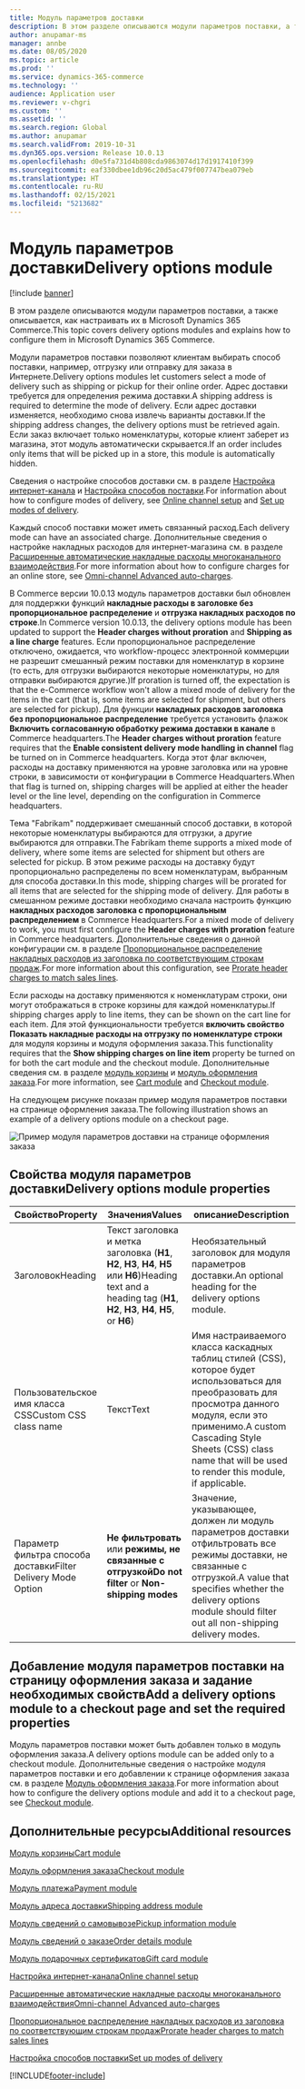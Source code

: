 ```yaml
---
title: Модуль параметров доставки
description: В этом разделе описываются модули параметров поставки, а также описывается, как настраивать их в Microsoft Dynamics 365 Commerce.
author: anupamar-ms
manager: annbe
ms.date: 08/05/2020
ms.topic: article
ms.prod: ''
ms.service: dynamics-365-commerce
ms.technology: ''
audience: Application user
ms.reviewer: v-chgri
ms.custom: ''
ms.assetid: ''
ms.search.region: Global
ms.author: anupamar
ms.search.validFrom: 2019-10-31
ms.dyn365.ops.version: Release 10.0.13
ms.openlocfilehash: d0e5fa731d4b808cda9863074d17d1917410f399
ms.sourcegitcommit: eaf330dbee1db96c20d5ac479f007747bea079eb
ms.translationtype: HT
ms.contentlocale: ru-RU
ms.lasthandoff: 02/15/2021
ms.locfileid: "5213682"
---
```

# <a name="delivery-options-module"></a><span data-ttu-id="67a8a-103">Модуль параметров доставки</span><span class="sxs-lookup"><span data-stu-id="67a8a-103">Delivery options module</span></span>

[!include [banner](includes/banner.md)]

<span data-ttu-id="67a8a-104">В этом разделе описываются модули параметров поставки, а также описывается, как настраивать их в Microsoft Dynamics 365 Commerce.</span><span class="sxs-lookup"><span data-stu-id="67a8a-104">This topic covers delivery options modules and explains how to configure them in Microsoft Dynamics 365 Commerce.</span></span>

<span data-ttu-id="67a8a-105">Модули параметров поставки позволяют клиентам выбирать способ поставки, например, отгрузку или отправку для заказа в Интернете.</span><span class="sxs-lookup"><span data-stu-id="67a8a-105">Delivery options modules let customers select a mode of delivery such as shipping or pickup for their online order.</span></span> <span data-ttu-id="67a8a-106">Адрес доставки требуется для определения режима доставки.</span><span class="sxs-lookup"><span data-stu-id="67a8a-106">A shipping address is required to determine the mode of delivery.</span></span> <span data-ttu-id="67a8a-107">Если адрес доставки изменяется, необходимо снова извлечь варианты доставки.</span><span class="sxs-lookup"><span data-stu-id="67a8a-107">If the shipping address changes, the delivery options must be retrieved again.</span></span> <span data-ttu-id="67a8a-108">Если заказ включает только номенклатуры, которые клиент заберет из магазина, этот модуль автоматически скрывается.</span><span class="sxs-lookup"><span data-stu-id="67a8a-108">If an order includes only items that will be picked up in a store, this module is automatically hidden.</span></span>

<span data-ttu-id="67a8a-109">Сведения о настройке способов доставки см. в разделе [Настройка интернет-канала](channel-setup-online.md) и [Настройка способов поставки](https://docs.microsoft.com/dynamicsax-2012/appuser-itpro/set-up-modes-of-delivery).</span><span class="sxs-lookup"><span data-stu-id="67a8a-109">For information about how to configure modes of delivery, see [Online channel setup](channel-setup-online.md) and [Set up modes of delivery](https://docs.microsoft.com/dynamicsax-2012/appuser-itpro/set-up-modes-of-delivery).</span></span>

<span data-ttu-id="67a8a-110">Каждый способ поставки может иметь связанный расход.</span><span class="sxs-lookup"><span data-stu-id="67a8a-110">Each delivery mode can have an associated charge.</span></span> <span data-ttu-id="67a8a-111">Дополнительные сведения о настройке накладных расходов для интернет-магазина см. в разделе [Расширенные автоматические накладные расходы многоканального взаимодействия](omni-auto-charges.md).</span><span class="sxs-lookup"><span data-stu-id="67a8a-111">For more information about how to configure charges for an online store, see [Omni-channel Advanced auto-charges](omni-auto-charges.md).</span></span>

<span data-ttu-id="67a8a-112">В Commerce версии 10.0.13 модуль параметров доставки был обновлен для поддержки функций **накладные расходы в заголовке без пропорциональное распределение** и **отгрузка накладных расходов по строке**.</span><span class="sxs-lookup"><span data-stu-id="67a8a-112">In Commerce version 10.0.13, the delivery options module has been updated to support the **Header charges without proration** and **Shipping as a line charge** features.</span></span> <span data-ttu-id="67a8a-113">Если пропорциональное распределение отключено, ожидается, что workflow-процесс электронной коммерции не разрешит смешанный режим поставки для номенклатур в корзине (то есть, для отгрузки выбираются некоторые номенклатуры, но для отправки выбираются другие.)</span><span class="sxs-lookup"><span data-stu-id="67a8a-113">If proration is turned off, the expectation is that the e-Commerce workflow won't allow a mixed mode of delivery for the items in the cart (that is, some items are selected for shipment, but others are selected for pickup).</span></span> <span data-ttu-id="67a8a-114">Для функции **накладных расходов заголовка без пропорциональное распределение** требуется установить флажок **Включить согласованную обработку режима доставки в канале** в Commerce headquarters.</span><span class="sxs-lookup"><span data-stu-id="67a8a-114">The **Header charges without proration** feature requires that the **Enable consistent delivery mode handling in channel** flag be turned on in Commerce headquarters.</span></span> <span data-ttu-id="67a8a-115">Когда этот флаг включен, расходы на доставку применяются на уровне заголовка или на уровне строки, в зависимости от конфигурации в Commerce Headquarters.</span><span class="sxs-lookup"><span data-stu-id="67a8a-115">When that flag is turned on, shipping charges will be applied at either the header level or the line level, depending on the configuration in Commerce headquarters.</span></span>

<span data-ttu-id="67a8a-116">Тема "Fabrikam" поддерживает смешанный способ доставки, в которой некоторые номенклатуры выбираются для отгрузки, а другие выбираются для отправки.</span><span class="sxs-lookup"><span data-stu-id="67a8a-116">The Fabrikam theme supports a mixed mode of delivery, where some items are selected for shipment but others are selected for pickup.</span></span> <span data-ttu-id="67a8a-117">В этом режиме расходы на доставку будут пропорционально распределены по всем номенклатурам, выбранным для способа доставки.</span><span class="sxs-lookup"><span data-stu-id="67a8a-117">In this mode, shipping charges will be prorated for all items that are selected for the shipping mode of delivery.</span></span> <span data-ttu-id="67a8a-118">Для работы в смешанном режиме доставки необходимо сначала настроить функцию **накладных расходов заголовка с пропорциональным распределением** в Commerce Headquarters.</span><span class="sxs-lookup"><span data-stu-id="67a8a-118">For a mixed mode of delivery to work, you must first configure the **Header charges with proration** feature in Commerce headquarters.</span></span> <span data-ttu-id="67a8a-119">Дополнительные сведения о данной конфигурации см. в разделе [Пропорциональное распределение накладных расходов из заголовка по соответствующим строкам продаж](pro-rate-charges-matching-lines.md).</span><span class="sxs-lookup"><span data-stu-id="67a8a-119">For more information about this configuration, see [Prorate header charges to match sales lines](pro-rate-charges-matching-lines.md).</span></span>

<span data-ttu-id="67a8a-120">Если расходы на доставку применяются к номенклатурам строки, они могут отображаться в строке корзины для каждой номенклатуры.</span><span class="sxs-lookup"><span data-stu-id="67a8a-120">If shipping charges apply to line items, they can be shown on the cart line for each item.</span></span> <span data-ttu-id="67a8a-121">Для этой функциональности требуется **включить свойство Показать накладные расходы на отгрузку по номенклатуре строки** для модуля корзины и модуля оформления заказа.</span><span class="sxs-lookup"><span data-stu-id="67a8a-121">This functionality requires that the **Show shipping charges on line item** property be turned on for both the cart module and the checkout module.</span></span> <span data-ttu-id="67a8a-122">Дополнительные сведения см. в разделе [модуль корзины](add-cart-module.md) и [модуль оформления заказа](add-checkout-module.md).</span><span class="sxs-lookup"><span data-stu-id="67a8a-122">For more information, see [Cart module](add-cart-module.md) and [Checkout module](add-checkout-module.md).</span></span>

<span data-ttu-id="67a8a-123">На следующем рисунке показан пример модуля параметров поставки на странице оформления заказа.</span><span class="sxs-lookup"><span data-stu-id="67a8a-123">The following illustration shows an example of a delivery options module on a checkout page.</span></span>

![Пример модуля параметров доставки на странице оформления заказа](./media/ecommerce-deliveryoptions.PNG)

## <a name="delivery-options-module-properties"></a><span data-ttu-id="67a8a-125">Свойства модуля параметров доставки</span><span class="sxs-lookup"><span data-stu-id="67a8a-125">Delivery options module properties</span></span>

| <span data-ttu-id="67a8a-126">Свойство</span><span class="sxs-lookup"><span data-stu-id="67a8a-126">Property</span></span> | <span data-ttu-id="67a8a-127">Значения</span><span class="sxs-lookup"><span data-stu-id="67a8a-127">Values</span></span> | <span data-ttu-id="67a8a-128">описание</span><span class="sxs-lookup"><span data-stu-id="67a8a-128">Description</span></span> |
|----------|--------|-------------|
| <span data-ttu-id="67a8a-129">Заголовок</span><span class="sxs-lookup"><span data-stu-id="67a8a-129">Heading</span></span> | <span data-ttu-id="67a8a-130">Текст заголовка и метка заголовка (**H1**, **H2**, **H3**, **H4**, **H5** или **H6**)</span><span class="sxs-lookup"><span data-stu-id="67a8a-130">Heading text and a heading tag (**H1**, **H2**, **H3**, **H4**, **H5**, or **H6**)</span></span> | <span data-ttu-id="67a8a-131">Необязательный заголовок для модуля параметров доставки.</span><span class="sxs-lookup"><span data-stu-id="67a8a-131">An optional heading for the delivery options module.</span></span> |
| <span data-ttu-id="67a8a-132">Пользовательское имя класса CSS</span><span class="sxs-lookup"><span data-stu-id="67a8a-132">Custom CSS class name</span></span> | <span data-ttu-id="67a8a-133">Текст</span><span class="sxs-lookup"><span data-stu-id="67a8a-133">Text</span></span> | <span data-ttu-id="67a8a-134">Имя настраиваемого класса каскадных таблиц стилей (CSS), которое будет использоваться для преобразовать для просмотра данного модуля, если это применимо.</span><span class="sxs-lookup"><span data-stu-id="67a8a-134">A custom Cascading Style Sheets (CSS) class name that will be used to render this module, if applicable.</span></span> |
| <span data-ttu-id="67a8a-135">Параметр фильтра способа доставки</span><span class="sxs-lookup"><span data-stu-id="67a8a-135">Filter Delivery Mode Option</span></span> | <span data-ttu-id="67a8a-136">**Не фильтровать** или **режимы, не связанные с отгрузкой**</span><span class="sxs-lookup"><span data-stu-id="67a8a-136">**Do not filter** or **Non-shipping modes**</span></span> | <span data-ttu-id="67a8a-137">Значение, указывающее, должен ли модуль параметров доставки отфильтровать все режимы доставки, не связанные с отгрузкой.</span><span class="sxs-lookup"><span data-stu-id="67a8a-137">A value that specifies whether the delivery options module should filter out all non-shipping delivery modes.</span></span> |

## <a name="add-a-delivery-options-module-to-a-checkout-page-and-set-the-required-properties"></a><span data-ttu-id="67a8a-138">Добавление модуля параметров поставки на страницу оформления заказа и задание необходимых свойств</span><span class="sxs-lookup"><span data-stu-id="67a8a-138">Add a delivery options module to a checkout page and set the required properties</span></span>

<span data-ttu-id="67a8a-139">Модуль параметров поставки может быть добавлен только в модуль оформления заказа.</span><span class="sxs-lookup"><span data-stu-id="67a8a-139">A delivery options module can be added only to a checkout module.</span></span> <span data-ttu-id="67a8a-140">Дополнительные сведения о настройке модуля параметров поставки и его добавлении к странице оформления заказа см. в разделе [Модуль оформления заказа](add-checkout-module.md).</span><span class="sxs-lookup"><span data-stu-id="67a8a-140">For more information about how to configure the delivery options module and add it to a checkout page, see [Checkout module](add-checkout-module.md).</span></span>

## <a name="additional-resources"></a><span data-ttu-id="67a8a-141">Дополнительные ресурсы</span><span class="sxs-lookup"><span data-stu-id="67a8a-141">Additional resources</span></span>

[<span data-ttu-id="67a8a-142">Модуль корзины</span><span class="sxs-lookup"><span data-stu-id="67a8a-142">Cart module</span></span>](add-cart-module.md)

[<span data-ttu-id="67a8a-143">Модуль оформления заказа</span><span class="sxs-lookup"><span data-stu-id="67a8a-143">Checkout module</span></span>](add-checkout-module.md)

[<span data-ttu-id="67a8a-144">Модуль платежа</span><span class="sxs-lookup"><span data-stu-id="67a8a-144">Payment module</span></span>](payment-module.md)

[<span data-ttu-id="67a8a-145">Модуль адреса доставки</span><span class="sxs-lookup"><span data-stu-id="67a8a-145">Shipping address module</span></span>](ship-address-module.md)

[<span data-ttu-id="67a8a-146">Модуль сведений о самовывозе</span><span class="sxs-lookup"><span data-stu-id="67a8a-146">Pickup information module</span></span>](pickup-info-module.md)

[<span data-ttu-id="67a8a-147">Модуль сведений о заказе</span><span class="sxs-lookup"><span data-stu-id="67a8a-147">Order details module</span></span>](order-confirmation-module.md)

[<span data-ttu-id="67a8a-148">Модуль подарочных сертификатов</span><span class="sxs-lookup"><span data-stu-id="67a8a-148">Gift card module</span></span>](add-giftcard.md)

[<span data-ttu-id="67a8a-149">Настройка интернет-канала</span><span class="sxs-lookup"><span data-stu-id="67a8a-149">Online channel setup</span></span>](channel-setup-online.md)

[<span data-ttu-id="67a8a-150">Расширенные автоматические накладные расходы многоканального взаимодействия</span><span class="sxs-lookup"><span data-stu-id="67a8a-150">Omni-channel Advanced auto-charges</span></span>](omni-auto-charges.md)

[<span data-ttu-id="67a8a-151">Пропорциональное распределение накладных расходов из заголовка по соответствующим строкам продаж</span><span class="sxs-lookup"><span data-stu-id="67a8a-151">Prorate header charges to match sales lines</span></span>](pro-rate-charges-matching-lines.md)

[<span data-ttu-id="67a8a-152">Настройка способов поставки</span><span class="sxs-lookup"><span data-stu-id="67a8a-152">Set up modes of delivery</span></span>](https://docs.microsoft.com/dynamicsax-2012/appuser-itpro/set-up-modes-of-delivery)


[!INCLUDE[footer-include](../includes/footer-banner.md)]